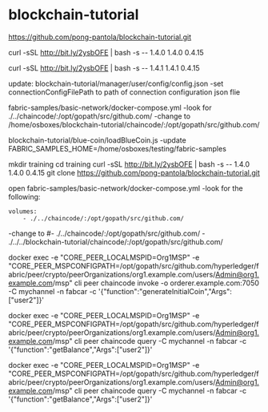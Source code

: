 # blockchain-tutorial

https://github.com/pong-pantola/blockchain-tutorial.git

curl -sSL http://bit.ly/2ysbOFE | bash -s -- 1.4.0 1.4.0 0.4.15

curl -sSL http://bit.ly/2ysbOFE | bash -s -- 1.4.1 1.4.1 0.4.15

update:
blockchain-tutorial/manager/user/config/config.json
  -set connectionConfigFilePath to path of connection configuration json flie
  
fabric-samples/basic-network/docker-compose.yml
  -look for   ./../chaincode/:/opt/gopath/src/github.com/
  -change to  /home/osboxes/blockchain-tutorial/chaincode/:/opt/gopath/src/github.com/
  
blockchain-tutorial/blue-coin/loadBlueCoin.js
  -update FABRIC_SAMPLES_HOME=/home/osboxes/testing/fabric-samples



mkdir training
cd training
curl -sSL http://bit.ly/2ysbOFE | bash -s -- 1.4.0 1.4.0 0.4.15
git clone https://github.com/pong-pantola/blockchain-tutorial.git

open fabric-samples/basic-network/docker-compose.yml
  -look for the following:

    volumes:
        - ./../chaincode/:/opt/gopath/src/github.com/

  -change to
        #- ./../chaincode/:/opt/gopath/src/github.com/
        - ./../../blockchain-tutorial/chaincode/:/opt/gopath/src/github.com/


docker exec -e "CORE_PEER_LOCALMSPID=Org1MSP" -e "CORE_PEER_MSPCONFIGPATH=/opt/gopath/src/github.com/hyperledger/fabric/peer/crypto/peerOrganizations/org1.example.com/users/Admin@org1.example.com/msp" cli peer chaincode invoke -o orderer.example.com:7050 -C mychannel -n fabcar -c '{"function":"generateInitialCoin","Args":["user2"]}'

docker exec -e "CORE_PEER_LOCALMSPID=Org1MSP" -e "CORE_PEER_MSPCONFIGPATH=/opt/gopath/src/github.com/hyperledger/fabric/peer/crypto/peerOrganizations/org1.example.com/users/Admin@org1.example.com/msp" cli peer chaincode query -C mychannel -n fabcar -c '{"function":"getBalance","Args":["user2"]}'

docker exec -e "CORE_PEER_LOCALMSPID=Org1MSP" -e "CORE_PEER_MSPCONFIGPATH=/opt/gopath/src/github.com/hyperledger/fabric/peer/crypto/peerOrganizations/org1.example.com/users/Admin@org1.example.com/msp" cli peer chaincode query -C mychannel -n fabcar -c '{"function":"getBalance","Args":["user2"]}'